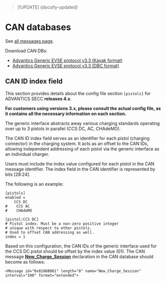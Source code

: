 > [!UPDATE] {docsify-updated}
# CAN databases

See [all messages page](charge-controllers/secc_generic/can_v3).

Download CAN DBs:

- [Advantics Generic EVSE protocol v3.3 (Kayak format)](charge-controllers/secc_generic/Advantics_Generic_EVSE_protocol_v3.3.kcd ':ignore')
- [Advantics Generic EVSE protocol v3.3 (DBC format)](charge-controllers/secc_generic/Advantics_Generic_EVSE_protocol_v3.3.dbc ':ignore')

## CAN ID index field

This section provides details about the config file section `[pistols]` for ADVANTICS SECC **releases 4.x**.
&nbsp;

**For customers using versions 3.x, please consult the actual config file, as it contains all the necessary information on each section.**

The generic interface abstracts away various charging standards operating over up to 3 pistols in parallel (CCS DC, AC, CHAdeMO).

The CAN ID index field serves as an identifier for each pistol (charging connector) in the charging system. It acts as an offset to the CAN IDs, allowing independent addressing of each pistol via the generic interface as an individual charger. 

Users must include the index value configured for each pistol in the CAN message identifier. The index field in the CAN identifier is represented by bits [28:24].

The following is an example:

    [pistols]
    enabled =
        CCS DC
    #    CCS AC
    #    CHAdeMO

    [pistol:CCS DC]
    # Pistol index. Must be a non-zero positive integer
    # unique with respect to other pistols.
    # Used to offset CAN addressing as well.
    index = 1

Based on this configuration, the CAN IDs of the generic interface used for the CCS DC pistol should be offset by the index value (01). The CAN message [**New_Charge_Session**](charge-controllers/secc_generic/can_v3.md#new_charge_session) declaration in the CAN database should become as follows:

    <Message id="0x0106B001" length="8" name="New_Charge_Session" interval="100" format="extended">
